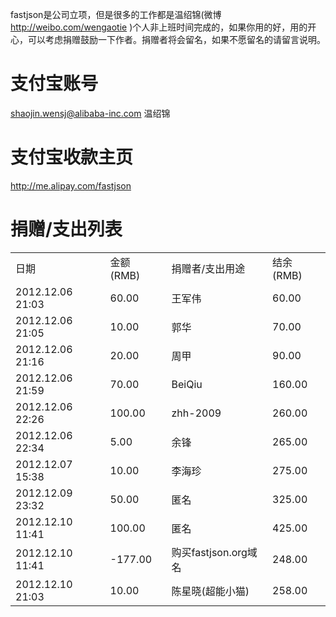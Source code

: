 fastjson是公司立项，但是很多的工作都是温绍锦(微博 http://weibo.com/wengaotie )个人非上班时间完成的，如果你用的好，用的开心，可以考虑捐赠鼓励一下作者。捐赠者将会留名，如果不愿留名的请留言说明。

# 支付宝账号
shaojin.wensj@alibaba-inc.com 温绍锦

# 支付宝收款主页
http://me.alipay.com/fastjson

# 捐赠/支出列表
<table>
<tr><td>日期</td><td>金额 (RMB) </td><td>捐赠者/支出用途</td><td>结余(RMB)</td></tr>
<tr><td>2012.12.06 21:03</td><td>60.00</td><td>王军伟</td><td>60.00</td></tr>
<tr><td>2012.12.06 21:05</td><td>10.00</td><td>郭华</td><td>70.00</td></tr>
<tr><td>2012.12.06 21:16</td><td>20.00</td><td>周甲</td><td>90.00</td></tr>
<tr><td>2012.12.06 21:59</td><td>70.00</td><td>BeiQiu</td><td>160.00</td></tr>
<tr><td>2012.12.06 22:26</td><td>100.00</td><td>zhh-2009</td><td>260.00</td></tr>
<tr><td>2012.12.06 22:34</td><td>5.00</td><td>余锋</td><td>265.00</td></tr>
<tr><td>2012.12.07 15:38</td><td>10.00</td><td>李海珍</td><td>275.00</td></tr>
<tr><td>2012.12.09 23:32</td><td>50.00</td><td>匿名</td><td>325.00</td></tr>
<tr><td>2012.12.10 11:41</td><td>100.00</td><td>匿名</td><td>425.00</td></tr>
<tr><td>2012.12.10 11:41</td><td>-177.00</td><td>购买fastjson.org域名</td><td>248.00</td></tr>
<tr><td>2012.12.10 21:03</td><td>10.00</td><td>陈星晓(超能小猫)</td><td>258.00</td></tr>
</table>